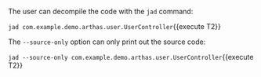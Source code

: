 The user can decompile the code with the `jad` command:

`jad com.example.demo.arthas.user.UserController`{{execute T2}}


The `--source-only` option can only print out the source code:

`jad --source-only com.example.demo.arthas.user.UserController`{{execute T2}}
